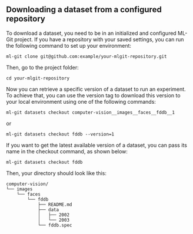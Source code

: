 ## <a name="download"> Downloading a dataset from a configured repository </a> ##

To download a dataset, you need to be in an initialized and configured ML-Git project. If you have a repository with your saved settings, you can run the following command to set up your environment:

```
ml-git clone git@github.com:example/your-mlgit-repository.git
```

Then, go to the project folder:
```
cd your-mlgit-repository
```

Now you can retrieve a specific version of a dataset to run an experiment. To achieve that, you can use the version tag to download this version to your local environment using one of the following commands:

```
ml-git datasets checkout computer-vision__images__faces__fddb__1
```

or 

```
ml-git datasets checkout fddb --version=1
```

If you want to get the latest available version of a dataset, you can pass its name in the checkout command, as shown below:

```
ml-git datasets checkout fddb
```

Then, your directory should look like this:

```
computer-vision/
└── images
    └── faces
        └── fddb
            ├── README.md
            ├── data
            │   ├── 2002
            │   └── 2003
            └── fddb.spec
```